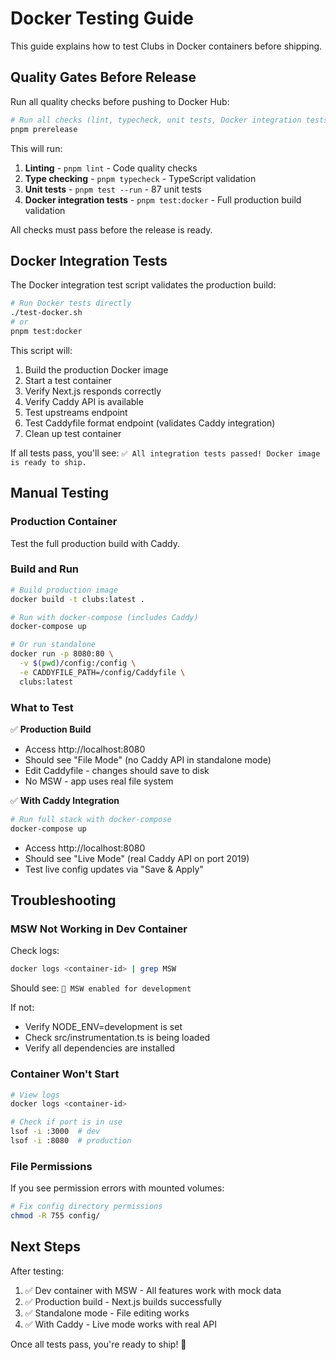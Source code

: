 # Docker Testing Guide

This guide explains how to test Clubs in Docker containers before shipping.

## Quality Gates Before Release

Run all quality checks before pushing to Docker Hub:

```bash
# Run all checks (lint, typecheck, unit tests, Docker integration tests)
pnpm prerelease
```

This will run:
1. **Linting** - `pnpm lint` - Code quality checks
2. **Type checking** - `pnpm typecheck` - TypeScript validation
3. **Unit tests** - `pnpm test --run` - 87 unit tests
4. **Docker integration tests** - `pnpm test:docker` - Full production build validation

All checks must pass before the release is ready.

## Docker Integration Tests

The Docker integration test script validates the production build:

```bash
# Run Docker tests directly
./test-docker.sh
# or
pnpm test:docker
```

This script will:
1. Build the production Docker image
2. Start a test container
3. Verify Next.js responds correctly
4. Verify Caddy API is available
5. Test upstreams endpoint
6. Test Caddyfile format endpoint (validates Caddy integration)
7. Clean up test container

If all tests pass, you'll see: `✅ All integration tests passed! Docker image is ready to ship.`

## Manual Testing

### Production Container

Test the full production build with Caddy.

### Build and Run

```bash
# Build production image
docker build -t clubs:latest .

# Run with docker-compose (includes Caddy)
docker-compose up

# Or run standalone
docker run -p 8080:80 \
  -v $(pwd)/config:/config \
  -e CADDYFILE_PATH=/config/Caddyfile \
  clubs:latest
```

### What to Test

✅ **Production Build**
- Access http://localhost:8080
- Should see "File Mode" (no Caddy API in standalone mode)
- Edit Caddyfile - changes should save to disk
- No MSW - app uses real file system

✅ **With Caddy Integration**
```bash
# Run full stack with docker-compose
docker-compose up
```
- Access http://localhost:8080
- Should see "Live Mode" (real Caddy API on port 2019)
- Test live config updates via "Save & Apply"

## Troubleshooting

### MSW Not Working in Dev Container

Check logs:
```bash
docker logs <container-id> | grep MSW
```

Should see: `🔶 MSW enabled for development`

If not:
- Verify NODE_ENV=development is set
- Check src/instrumentation.ts is being loaded
- Verify all dependencies are installed

### Container Won't Start

```bash
# View logs
docker logs <container-id>

# Check if port is in use
lsof -i :3000  # dev
lsof -i :8080  # production
```

### File Permissions

If you see permission errors with mounted volumes:
```bash
# Fix config directory permissions
chmod -R 755 config/
```

## Next Steps

After testing:
1. ✅ Dev container with MSW - All features work with mock data
2. ✅ Production build - Next.js builds successfully
3. ✅ Standalone mode - File editing works
4. ✅ With Caddy - Live mode works with real API

Once all tests pass, you're ready to ship! 🚀
